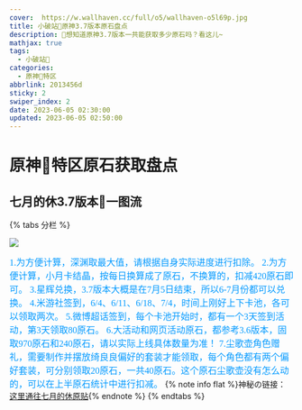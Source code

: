 ```yaml
---
cover:  https://w.wallhaven.cc/full/o5/wallhaven-o5l69p.jpg
title: 小破站🥝原神3.7版本原石盘点
description: 🥧想知道原神3.7版本一共能获取多少原石吗？看这儿~
mathjax: true
tags:
  - 小破站🥝
categories:
  - 原神🥝特区
abbrlink: 2013456d
sticky: 2
swiper_index: 2
date: 2023-06-05 02:30:00
updated: 2023-06-05 02:50:00
---
```



# 原神🥝特区原石获取盘点

## 七月的休3.7版本🥝一图流

{% tabs 分栏 %}
<!-- tab 🥝3.7版本全角色一图流 -->
![](https://upload-bbs.miyoushe.com/upload/2023/05/14/218945821/b9d3bd3bf3cb222fbc8c977379e9109e_8116338401803676504.png?x-oss-process=image/auto-orient,0/interlace,1/format,png)
<!-- endtab -->
<!-- tab 盘点说明🥝 -->
<font color=#0099ff size=3 face="黑体">1.为方便计算，深渊取最大值，请根据自身实际进度进行扣除。</font>
<font color=#0099ff size=3 face="黑体">2.为方便计算，小月卡结晶，按每日换算成了原石，不换算的，扣减420原石即可。</font>
<font color=#0099ff size=3 face="黑体">3.星辉兑换，3.7版本大概是在7月5日结束，所以6-7月份都可以兑换。</font>
<font color=#0099ff size=3 face="黑体">4.米游社签到，6/4、6/11、6/18、7/4，时间上刚好上下卡池，各可以领取两次。</font>
<font color=#0099ff size=3 face="黑体">5.微博超话签到，每个卡池开始时，都有一个3天签到活动，第3天领取80原石。</font>
<font color=#0099ff size=3 face="黑体">6.大活动和网页活动原石，都参考3.6版本，固取970原石和240原石，请以实际上线具体数量为准！</font>
<font color=#0099ff size=3 face="黑体">7.尘歌壶角色赠礼，需要制作并摆放绮良良偏好的套装才能领取，每个角色都有两个偏好套装，可分别领取20原石，一共40原石。这个原石尘歌壶没有怎么动的，可以在上半原石统计中进行扣减。</font>
{% note info flat %}神秘の链接：[这里通往七月的休原贴](https://www.miyoushe.com/ys/article/39336770/){% endnote %}
{% endtabs %}
